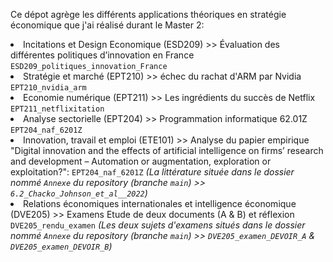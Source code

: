 Ce dépot agrège les différents applications théoriques en stratégie économique que j'ai réalisé durant le Master 2:


<li> Incitations et Design Economique (ESD209) >> Évaluation des différentes politiques d’innovation en France <code>ESD209_politiques_innovation_France</code></li>
<li> Stratégie et marché (EPT210) >> échec du rachat d'ARM par Nvidia <code>EPT210_nvidia_arm</code>
<li> Economie numérique (EPT211) >> Les ingrédients du succès de Netflix <code>EPT211_netflixitation</code> </li>
<li> Analyse sectorielle (EPT204) >> Programmation informatique 62.01Z <code>EPT204_naf_6201Z</code> </li>
<li> Innovation, travail et emploi (ETE101) >> Analyse du papier empirique "Digital innovation and the effects of artificial intelligence on firms’ research and development – Automation or augmentation, exploration or exploitation?":  <code>EPT204_naf_6201Z</code> <em> (La littérature située dans le dossier nommé <code>Annexe</code> du repository (branche <code>main</code>) >> <code>6.2_Chacko_Johnson_et_al__2022</code>)</em></li>
<li> Relations économiques internationales et intelligence économique (DVE205) >> Examens Etude de deux documents (A & B) et réflexion <code>DVE205_rendu_examen</code> <em>(Les deux sujets d'examens situés dans le dossier nommé <code>Annexe</code> du repository (branche <code>main</code>) >> <code>DVE205_examen_DEVOIR_A</code> & <code>DVE205_examen_DEVOIR_B</code>)</em></li>
